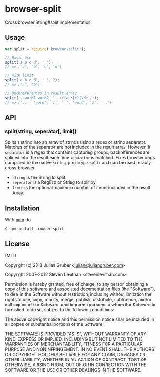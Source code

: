 
# browser-split

Cross browser String#split implementation.

## Usage

```js
var split = require('browser-split');

// Basic use
split('a b c d', ' ');
// => ['a', 'b', 'c', 'd']

// With limit
split('a b c d', ' ', 2);
// => ['a', 'b']

// Backreferences in result array
split('..word1 word2..', /([a-z]+)(\d+)/i);
// => ['..', 'word', '1', ' ', 'word', '2', '..']
```

## API

### split(string, seperator[, limit])

Splits a string into an array of strings using a regex or string separator. Matches of the
separator are not included in the result array. However, if `separator` is a regex that contains
capturing groups, backreferences are spliced into the result each time `separator` is matched.
Fixes browser bugs compared to the native `String.prototype.split` and can be used reliably
cross-browser.

* `string` is the String to split.
* `seperator` is a RegExp or String to split by.
* `limit` is the optional maximum number of items included in the result Array.

## Installation

With [npm](http://npmjs.org) do

```bash
$ npm install browser-split
```

## License

(MIT)

Copyright (c) 2013 Julian Gruber &lt;julian@juliangruber.com&gt; 

Copyright 2007-2012 Steven Levithan &lt;stevenlevithan.com&gt;

Permission is hereby granted, free of charge, to any person obtaining a copy of
this software and associated documentation files (the "Software"), to deal in
the Software without restriction, including without limitation the rights to
use, copy, modify, merge, publish, distribute, sublicense, and/or sell copies
of the Software, and to permit persons to whom the Software is furnished to do
so, subject to the following conditions:

The above copyright notice and this permission notice shall be included in all
copies or substantial portions of the Software.

THE SOFTWARE IS PROVIDED "AS IS", WITHOUT WARRANTY OF ANY KIND, EXPRESS OR
IMPLIED, INCLUDING BUT NOT LIMITED TO THE WARRANTIES OF MERCHANTABILITY,
FITNESS FOR A PARTICULAR PURPOSE AND NONINFRINGEMENT. IN NO EVENT SHALL THE
AUTHORS OR COPYRIGHT HOLDERS BE LIABLE FOR ANY CLAIM, DAMAGES OR OTHER
LIABILITY, WHETHER IN AN ACTION OF CONTRACT, TORT OR OTHERWISE, ARISING FROM,
OUT OF OR IN CONNECTION WITH THE SOFTWARE OR THE USE OR OTHER DEALINGS IN THE
SOFTWARE.
